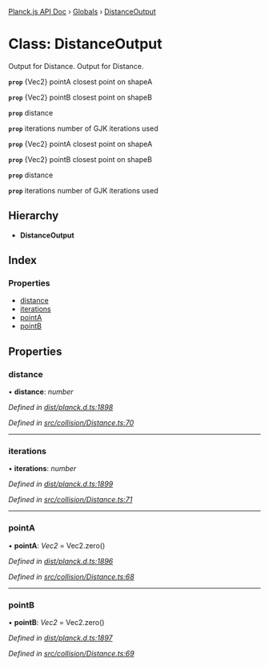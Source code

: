 [Planck.js API Doc](../README.md) › [Globals](../globals.md) › [DistanceOutput](distanceoutput.md)

# Class: DistanceOutput

Output for Distance.
Output for Distance.

**`prop`** {Vec2} pointA closest point on shapeA

**`prop`** {Vec2} pointB closest point on shapeB

**`prop`** distance

**`prop`** iterations number of GJK iterations used

**`prop`** {Vec2} pointA closest point on shapeA

**`prop`** {Vec2} pointB closest point on shapeB

**`prop`** distance

**`prop`** iterations number of GJK iterations used

## Hierarchy

* **DistanceOutput**

## Index

### Properties

* [distance](distanceoutput.md#distance)
* [iterations](distanceoutput.md#iterations)
* [pointA](distanceoutput.md#pointa)
* [pointB](distanceoutput.md#pointb)

## Properties

###  distance

• **distance**: *number*

*Defined in [dist/planck.d.ts:1898](https://github.com/shakiba/planck.js/blob/3ede11b/dist/planck.d.ts#L1898)*

*Defined in [src/collision/Distance.ts:70](https://github.com/shakiba/planck.js/blob/3ede11b/src/collision/Distance.ts#L70)*

___

###  iterations

• **iterations**: *number*

*Defined in [dist/planck.d.ts:1899](https://github.com/shakiba/planck.js/blob/3ede11b/dist/planck.d.ts#L1899)*

*Defined in [src/collision/Distance.ts:71](https://github.com/shakiba/planck.js/blob/3ede11b/src/collision/Distance.ts#L71)*

___

###  pointA

• **pointA**: *Vec2* = Vec2.zero()

*Defined in [dist/planck.d.ts:1896](https://github.com/shakiba/planck.js/blob/3ede11b/dist/planck.d.ts#L1896)*

*Defined in [src/collision/Distance.ts:68](https://github.com/shakiba/planck.js/blob/3ede11b/src/collision/Distance.ts#L68)*

___

###  pointB

• **pointB**: *Vec2* = Vec2.zero()

*Defined in [dist/planck.d.ts:1897](https://github.com/shakiba/planck.js/blob/3ede11b/dist/planck.d.ts#L1897)*

*Defined in [src/collision/Distance.ts:69](https://github.com/shakiba/planck.js/blob/3ede11b/src/collision/Distance.ts#L69)*
